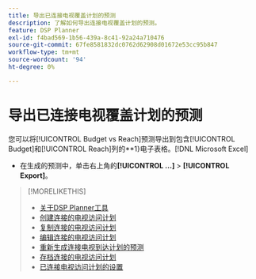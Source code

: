 ```yaml
---
title: 导出已连接电视覆盖计划的预测
description: 了解如何导出连接电视覆盖计划的预测。
feature: DSP Planner
exl-id: f4bad569-1b56-439a-8c41-92a24a710476
source-git-commit: 67fe8581832dc0762d62908d01672e53cc95b847
workflow-type: tm+mt
source-wordcount: '94'
ht-degree: 0%

---
```


# 导出已连接电视覆盖计划的预测

您可以将[!UICONTROL Budget vs Reach]预测导出到包含[!UICONTROL Budget]和[!UICONTROL Reach]列的**1&rbrace;电子表格。[!DNL Microsoft Excel]

* 在生成的预测中，单击右上角的&#x200B;**[!UICONTROL ...]** > **[!UICONTROL Export]**。

>[!MORELIKETHIS]
>
>* [关于DSP Planner工具](planner-about.md)
>* [创建连接的电视访问计划](planner-create.md)
>* [复制连接的电视访问计划](planner-duplicate.md)
>* [编辑连接的电视访问计划](planner-edit.md)
>* [重新生成连接电视到达计划的预测](planner-forecast.md)
>* [存档连接的电视访问计划](planner-archive.md)
>* [已连接电视访问计划的设置](planner-settings.md)
